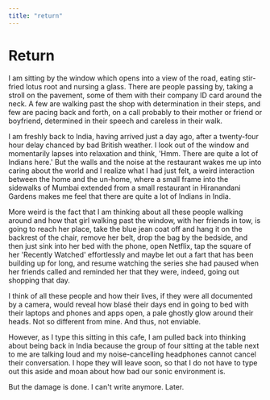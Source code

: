 ```yaml
---
title: "return"
---
```


# Return

I am sitting by the window which opens into a view of the road, eating
stir-fried lotus root and nursing a glass. There are people passing by,
taking a stroll on the pavement, some of them with their company ID card
around the neck. A few are walking past the shop with determination in
their steps, and few are pacing back and forth, on a call probably to
their mother or friend or boyfriend, determined in their speech and
careless in their walk.

I am freshly back to India, having arrived just a day ago, after a
twenty-four hour delay chanced by bad British weather. I look out of the
window and momentarily lapses into relaxation and think, 'Hmm. There are
quite a lot of Indians here.' But the walls and the noise at the
restaurant wakes me up into caring about the world and I realize what I
had just felt, a weird interaction between the home and the un-home,
where a small frame into the sidewalks of Mumbai extended from a small
restaurant in Hiranandani Gardens makes me feel that there are quite a
lot of Indians in India.

More weird is the fact that I am thinking about all these people walking
around and how that girl walking past the window, with her friends in
tow, is going to reach her place, take the blue jean coat off and hang
it on the backrest of the chair, remove her belt, drop the bag by the
bedside, and then just sink into her bed with the phone, open Netflix,
tap the square of her 'Recently Watched' effortlessly and maybe let out
a fart that has been building up for long, and resume watching the
series she had paused when her friends called and reminded her that they
were, indeed, going out shopping that day.

I think of all these people and how their lives, if they were all
documented by a camera, would reveal how blasé their days end in going
to bed with their laptops and phones and apps open, a pale ghostly glow
around their heads. Not so different from mine. And thus, not enviable.

However, as I type this sitting in this cafe, I am pulled back into
thinking about being back in India because the group of four sitting at
the table next to me are talking loud and my noise-cancelling headphones
cannot cancel their conversation. I hope they will leave soon, so that I
do not have to type out this aside and moan about how bad our sonic
environment is.

But the damage is done. I can't write anymore. Later.
